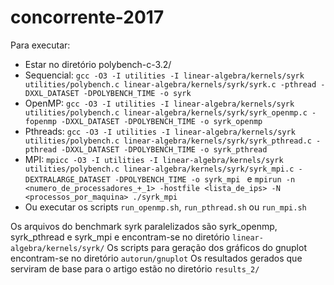 # concorrente-2017

Para executar:
 - Estar no diretório polybench-c-3.2/
 - Sequencial: ```gcc -O3 -I utilities -I linear-algebra/kernels/syrk utilities/polybench.c linear-algebra/kernels/syrk/syrk.c -pthread -DXXL_DATASET -DPOLYBENCH_TIME -o syrk```
 - OpenMP: ```gcc -O3 -I utilities -I linear-algebra/kernels/syrk utilities/polybench.c linear-algebra/kernels/syrk/syrk_openmp.c -fopenmp -DXXL_DATASET -DPOLYBENCH_TIME -o syrk_openmp```
 - Pthreads: ```gcc -O3 -I utilities -I linear-algebra/kernels/syrk utilities/polybench.c linear-algebra/kernels/syrk/syrk_pthread.c -pthread -DXXL_DATASET -DPOLYBENCH_TIME -o syrk_pthread```
 - MPI: ```mpicc -O3 -I utilities -I linear-algebra/kernels/syrk utilities/polybench.c linear-algebra/kernels/syrk/syrk_mpi.c -DEXTRALARGE_DATASET -DPOLYBENCH_TIME -o syrk_mpi ``` e ```mpirun -n <numero_de_processadores_+_1> -hostfile <lista_de_ips> -N <processos_por_maquina> ./syrk_mpi ```
 - Ou executar os scripts ```run_openmp.sh```, ```run_pthread.sh``` ou ```run_mpi.sh```

Os arquivos do benchmark syrk paralelizados são syrk_openmp, syrk_pthread e syrk_mpi e encontram-se no diretório ```linear-algebra/kernels/syrk/```
Os scripts para geração dos gráficos do gnuplot encontram-se no diretório ```autorun/gnuplot```
Os resultados gerados que serviram de base para o artigo estão no diretório ```results_2/```
